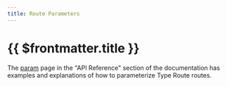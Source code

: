 ```yaml
---
title: Route Parameters
---
```


# {{ $frontmatter.title }}

The [param](../api-reference/parameter-definition/param.md) page in the "API Reference" section of the documentation has examples and explanations of how to parameterize Type Route routes.
